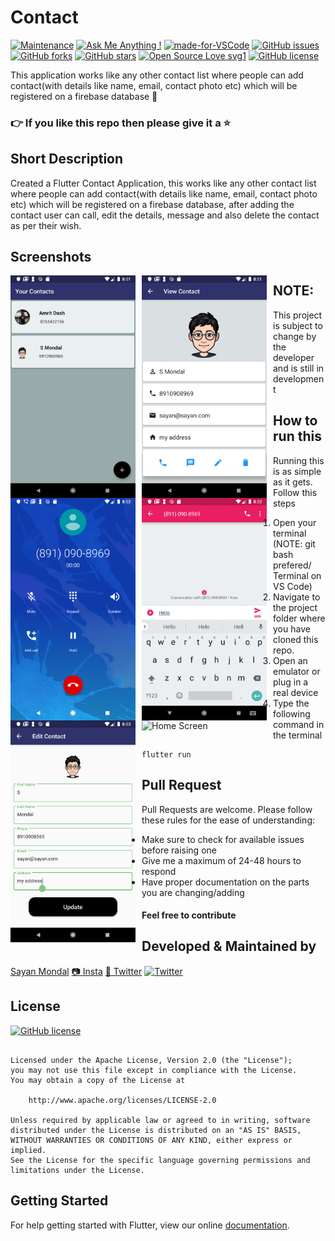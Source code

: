 # Contact

[![Maintenance](https://img.shields.io/badge/Maintained%3F-yes-green.svg)](https://GitHub.com/Naereen/StrapDown.js/graphs/commit-activity) [![Ask Me Anything !](https://img.shields.io/badge/Ask%20me-anything-1abc9c.svg)](https://GitHub.com/Naereen/ama) [![made-for-VSCode](https://img.shields.io/badge/Made%20for-VSCode-1f425f.svg)](https://code.visualstudio.com/) [![GitHub issues](https://img.shields.io/github/issues/S-ayanide/Flutter-Contact.svg)](https://github.com/S-ayanide/Flutter-Contact/issues)
[![GitHub forks](https://img.shields.io/github/forks/S-ayanide/Flutter-Contact.svg)](https://github.com/S-ayanide/Flutter-Contact/network) [![GitHub stars](https://img.shields.io/github/stars/S-ayanide/Flutter-Contact.svg)](https://github.com/S-ayanide/Flutter-Contact/stargazers) [![Open Source Love svg1](https://badges.frapsoft.com/os/v1/open-source.svg?v=103)](https://github.com/ellerbrock/open-source-badges/)
[![GitHub license](https://img.shields.io/github/license/S-ayanide/Flutter-Contact.svg?style=for-the-badge)](https://github.com/S-ayanide/Flutter-Contact/blob/master/LICENSE)

This application works like any other contact list where people can add contact(with details like name, email, contact photo etc) which will be registered on a firebase database 👥
### 👉 If you like this repo then please give it a ⭐️

## Short Description
Created a Flutter Contact Application, this works like any other contact list where people can add contact(with details like name, email, contact photo etc) which will be registered on a firebase database, after adding the contact user can call, edit the details, message and also delete the contact as per their wish.

## Screenshots
<img src="images/Capture1.png"
     alt="Home Screen"
     style="float: left; margin-right: 10px;"
     width="200"/> <img src="images/Capture2.png"
     alt="Home Screen"
     style="float: left; margin-right: 10px;"
     width="200"/> <img src="images/Capture3.png"
     alt="Home Screen"
     style="float: left; margin-right: 10px;"
     width="200"/> <img src="images/Capture4.png"
     alt="Home Screen"
     style="float: left; margin-right: 10px;"
     width="200"/> <img src="images/Capture5.png"
     alt="Home Screen"
     style="float: left; margin-right: 10px;"
     width="200"/> <img src="images/Contact.gif"
     alt="Home Screen"
     style="float: left; margin-right: 10px;"
     width="200"/> 
     
## NOTE:
This project is subject to change by the developer and is still in development

## How to run this
Running this is as simple as it gets. Follow this steps
1. Open your terminal (NOTE: git bash prefered/ Terminal on VS Code)
2. Navigate to the project folder where you have cloned this repo.
3. Open an emulator or plug in a real device
4. Type the following command in the terminal 
     ```
     flutter run
     ```
     
## Pull Request

Pull Requests are welcome. Please follow these rules for the ease of understanding:
* Make sure to check for available issues before raising one
* Give me a maximum of 24-48 hours to respond
* Have proper documentation on the parts you are changing/adding

#### Feel free to contribute

## Developed & Maintained by
[Sayan Mondal](https://github.com/S-ayanide) 
[📷 Insta](https://www.instagram.com/s_ayanide/)
[🐤 Twitter](https://www.instagram.com/s_ayanide/) [![Twitter](https://img.shields.io/twitter/url/https/github.com/S-ayanide/Flutter-Contact.svg?style=social)](https://twitter.com/intent/tweet?text=Wow:&url=https%3A%2F%2Fgithub.com%2FS-ayanide%2FFlutter-Contact)

## License 
[![GitHub license](https://img.shields.io/github/license/S-ayanide/Flutter-Contact.svg?style=for-the-badge)](https://github.com/S-ayanide/Flutter-Contact/blob/master/LICENSE)
```Copyright 2019 Sayan Mondal

Licensed under the Apache License, Version 2.0 (the "License");
you may not use this file except in compliance with the License.
You may obtain a copy of the License at

    http://www.apache.org/licenses/LICENSE-2.0

Unless required by applicable law or agreed to in writing, software
distributed under the License is distributed on an "AS IS" BASIS,
WITHOUT WARRANTIES OR CONDITIONS OF ANY KIND, either express or implied.
See the License for the specific language governing permissions and
limitations under the License.
```

## Getting Started
For help getting started with Flutter, view our online [documentation](https://flutter.dev/docs).
